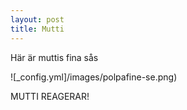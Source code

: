 ```yaml
---
layout: post
title: Mutti 
---
```


Här är muttis fina sås

![_config.yml]/images/polpafine-se.png)

MUTTI REAGERAR! 
